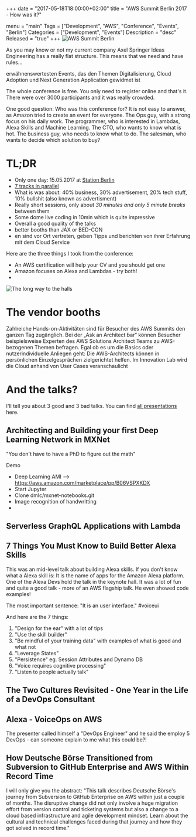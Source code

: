 +++
date = "2017-05-18T18:00:00+02:00"
title = "AWS Summit Berlin 2017 - How was it?"

menu = "main"
Tags = ["Development", "AWS", "Conference", "Events", "Berlin"]
Categories = ["Development", "Events"]
Description = "desc"
Released = "true"
+++
![AWS Summit Berlin](aws-header.png)

As you may know or not my current company Axel Springer Ideas Engineering has a really flat structure. This means that we need and have rules...

erwähnenswertesten Events, das den Themen Digitalisierung, Cloud Adoption und Next Generation Application gewidmet ist

The whole conference is free. You only need to register online and that's it. There were over 3000 participants and it was really crowded. 

One good question: Who was this conference for? It is not easy to answer, as Amazon tried to create an event for everyone. The Ops guy, with a strong focus on his daily work. The programmer, who is interested in Lambdas, Alexa Skills and Machine Learning. The CTO, who wants to know what is hot. The business guy, who needs to know what to do. The salesman, who wants to decide which solution to buy? 

# TL;DR
- Only one day: 15.05.2017 at [Station Berlin](https://www.station-berlin.de/en/)
- [7 tracks in parallel](https://aws.amazon.com/summits/berlin/sessions/)
- What is was about: 40% business, 30% advertisement, 20% tech stuff, 10% bullshit (also known as advertisment)
- Really short sessions, only about *30 minutes and only 5 minute breaks* between them
- Some dome live coding in 10min which is quite impressive
- Overall a good quality of the talks
- better booths than JAX or BED-CON
- en sind vor Ort vertreten, geben Tipps und berichten von ihrer Erfahrung mit dem Cloud Service

Here are the three things I took from the conference:
- An AWS certification will help your CV and you should get one
- Amazon focuses on Alexa and Lambdas - try both! 
-

![The long way to the halls](station-entry.jpg)

# The vendor booths
Zahlreiche Hands-on-Aktivitäten sind für Besucher des AWS Summits den ganzen Tag zugänglich. Bei der „Ask an Architect bar“ können Besucher beispielsweise Experten des AWS Solutions Architect Teams zu AWS-bezogenen Themen befragen. Egal ob es um die Basics oder nutzerindividuelle Anliegen geht: Die AWS-Architects können in persönlichen Einzelgesprächen zielgerichtet helfen. Im Innovation Lab wird die Cloud anhand von User Cases veranschaulicht

# And the talks?
I'll tell you about 3 good and 3 bad talks. You can find [all presentations](https://aws.amazon.com/de/summits/berlin/presentations2017/) here.

## Architecting and Building your first Deep Learning Network in MXNet
"You don't have to have a PhD to figure out the math"

Demo
- Deep Learning AMI --> https://aws.amazon.com/marketplace/pp/B06VSPXKDX
- Start Jupyter
- Clone dmlc/mxnet-notebooks.git
- Image recognition of handwritting
- 

## Serverless GraphQL Applications with Lambda
## 7 Things You Must Know to Build Better Alexa Skills
This was an mid-level talk about building Alexa skills. If you don't know what a Alexa skill is: It is the name of apps for the Amazon Alexa platform. One of the Alexa Devs hold the talk in the keynote hall. It was a lot of fun and quite a good talk - more of an AWS flagship talk. He even showed code examples!

The most important sentence: "It is an user interface." #voiceui

And here are the 7 things:
1. "Design for the ear" with a lot of tips
2. "Use the skill builder"
3. "Be mindful of your training data" with examples of what is good and what not
4. "Leverage States"
5. "Persistence" eg. Session Attributes and Dynamo DB
6. "Voice requires cognitive processing"
7. "Listen to people actually talk"

## The Two Cultures Revisited - One Year in the Life of a DevOps Consultant



## Alexa - VoiceOps on AWS
The presenter called himself a "DevOps Engineer" and he said the employ 5 DevOps - can someone explain to me what this could be?! 


## How Deutsche Börse Transitioned from Subversion to GitHub Enterprise and AWS Within Record Time
I will only give you the abstract: "This talk describes Deutsche Börse's journey from Subversion to GitHub Enterprise on AWS within just a couple of months. The disruptive change did not only involve a huge migration effort from version control and ticketing systems but also a change to a cloud based infrastructure and agile development mindset. Learn about the cultural and technical challenges faced during that journey and how they got solved in record time."


